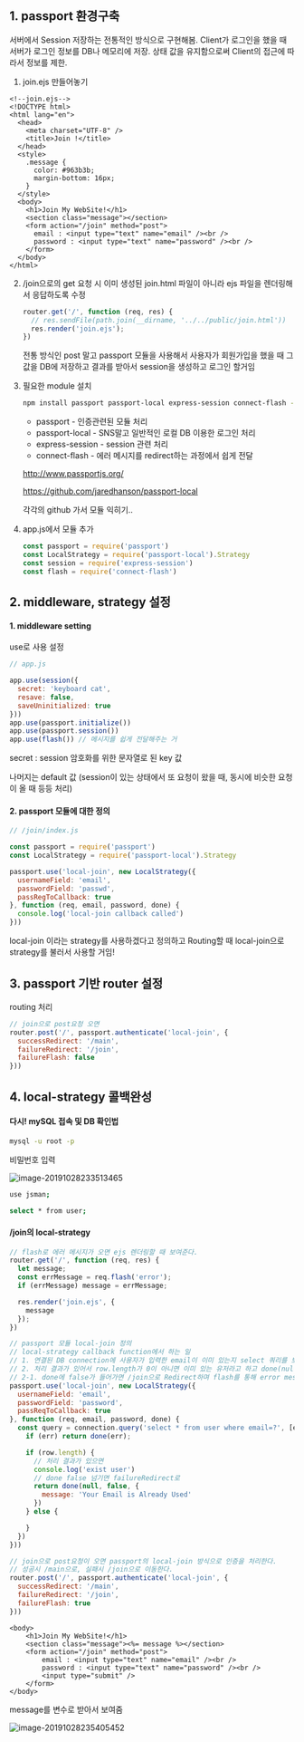 ## 1. passport 환경구축

서버에서 Session 저장하는 전통적인 방식으로 구현해봄. Client가 로그인을 했을 때 서버가 로그인 정보를 DB나 메모리에 저장. 상태 값을 유지함으로써 Client의 접근에 따라서 정보를 제한.

1. join.ejs 만들어놓기

```ejs
<!--join.ejs-->
<!DOCTYPE html>
<html lang="en">
  <head>
    <meta charset="UTF-8" />
    <title>Join !</title>
  </head>
  <style>
    .message {
      color: #963b3b;
      margin-bottom: 16px;
    }
  </style>
  <body>
    <h1>Join My WebSite!</h1>
    <section class="message"></section>
    <form action="/join" method="post">
      email : <input type="text" name="email" /><br />
      password : <input type="text" name="password" /><br />
    </form>
  </body>
</html>

```

2. /join으로의 get 요청 시 이미 생성된 join.html 파일이 아니라 ejs 파일을 렌더링해서 응답하도록 수정

   ```javascript
   router.get('/', function (req, res) {
     // res.sendFile(path.join(__dirname, '../../public/join.html'))
     res.render('join.ejs');
   })
   ```

   전통 방식인 post 말고 passport 모듈을 사용해서 사용자가 회원가입을 했을 때 그 값을 DB에 저장하고 결과를 받아서 session을 생성하고 로그인 할거임

3. 필요한 module 설치

   ```bash
   npm install passport passport-local express-session connect-flash --save-dev
   ```

   - passport - 인증관련된 모듈 처리
   - passport-local - SNS말고 일반적인 로컬 DB 이용한 로그인 처리
   - express-session - session 관련 처리
   - connect-flash - 에러 메시지를 redirect하는 과정에서 쉽게 전달

    http://www.passportjs.org/ 

    https://github.com/jaredhanson/passport-local 

   각각의 github 가서 모듈 익히기..

4. app.js에서 모듈 추가

   ```javascript
   const passport = require('passport')
   const LocalStrategy = require('passport-local').Strategy
   const session = require('express-session')
   const flash = require('connect-flash')
   ```

   

## 2. middleware, strategy 설정

#### 1. middleware setting

use로 사용 설정

``` javascript
// app.js

app.use(session({
  secret: 'keyboard cat',
  resave: false,
  saveUninitialized: true
}))
app.use(passport.initialize())
app.use(passport.session())
app.use(flash()) // 메시지를 쉽게 전달해주는 거
```

secret : session 암호화를 위한 문자열로 된 key 값

나머지는 default 값 (session이 있는 상태에서 또 요청이 왔을 때, 동시에 비슷한 요청이 올 때 등등 처리)

#### 2. passport 모듈에 대한 정의

```javascript
// /join/index.js

const passport = require('passport')
const LocalStrategy = require('passport-local').Strategy

passport.use('local-join', new LocalStrategy({
  usernameField: 'email',
  passwordField: 'passwd',
  passRegToCallback: true
}, function (req, email, password, done) {
  console.log('local-join callback called')
}))

```

local-join 이라는 strategy를 사용하겠다고 정의하고 Routing할 때 local-join으로 strategy를 불러서 사용할 거임!



## 3. passport 기반 router 설정

routing 처리

```javascript
// join으로 post요청 오면
router.post('/', passport.authenticate('local-join', {
  successRedirect: '/main',
  failureRedirect: '/join',
  failureFlash: false
}))
```



## 4. local-strategy 콜백완성

#### 다시! mySQL 접속 및 DB 확인법

```bash
mysql -u root -p
```

비밀번호 입력

![image-20191028233513465](C:\Users\subin\AppData\Roaming\Typora\typora-user-images\image-20191028233513465.png)

```bash
use jsman;
```

```bash
select * from user;
```



#### /join의 local-strategy

```javascript
// flash로 에러 메시지가 오면 ejs 렌더링할 때 보여준다.
router.get('/', function (req, res) {
  let message;
  const errMessage = req.flash('error');
  if (errMessage) message = errMessage;

  res.render('join.ejs', {
    message
  });
})

// passport 모듈 local-join 정의
// local-strategy callback function에서 하는 일
// 1. 연결된 DB connection에 사용자가 입력한 email이 이미 있는지 select 쿼리를 보낸다.
// 2. 처리 결과가 있어서 row.length가 0이 아니면 이미 있는 유저라고 하고 done(null, false, {message})를 리턴한다.
// 2-1. done에 false가 들어가면 /join으로 Redirect하며 flash를 통해 error message가 넘어간다.
passport.use('local-join', new LocalStrategy({
  usernameField: 'email',
  passwordField: 'password',
  passReqToCallback: true
}, function (req, email, password, done) {
  const query = connection.query('select * from user where email=?', [email], function (err, row) {
    if (err) return done(err);

    if (row.length) {
      // 처리 결과가 있으면
      console.log('exist user')
      // done false 넘기면 failureRedirect로
      return done(null, false, {
        message: 'Your Email is Already Used'
      })
    } else {

    }
  })
}))

// join으로 post요청이 오면 passport의 local-join 방식으로 인증을 처리한다.
// 성공시 /main으로, 실패시 /join으로 이동한다.
router.post('/', passport.authenticate('local-join', {
  successRedirect: '/main',
  failureRedirect: '/join',
  failureFlash: true
}))

```

```ejs
<body>
    <h1>Join My WebSite!</h1>
    <section class="message"><%= message %></section>
    <form action="/join" method="post">
        email : <input type="text" name="email" /><br />
        password : <input type="text" name="password" /><br />
        <input type="submit" />
    </form>
</body>
```

message를 변수로 받아서 보여줌

![image-20191028235405452](C:\Users\subin\AppData\Roaming\Typora\typora-user-images\image-20191028235405452.png)

